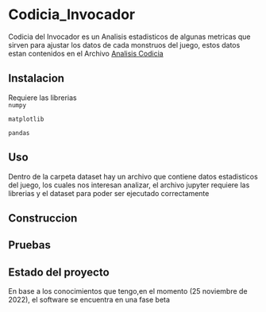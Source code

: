 # Codicia_Invocador
Codicia del Invocador es un Analisis estadisticos de algunas metricas que sirven para ajustar los datos de cada monstruos del juego, estos datos estan
contenidos en el Archivo [Analisis Codicia](https://github.com/Arnovis27/Codicia_Invocador/blob/main/Analisis%20Codicia.ipynb)

## Instalacion
Requiere las librerias  
```numpy```  

```matplotlib```  

```pandas```  

## Uso
Dentro de la carpeta dataset hay un archivo que contiene datos estadisticos del juego, los cuales nos interesan
analizar, el archivo jupyter requiere las librerias y el dataset para poder ser ejecutado correctamente


## Construccion

## Pruebas


## Estado del proyecto
En base a los conocimientos que tengo,en el momento (25 noviembre de 2022), el software se encuentra en una fase
beta
